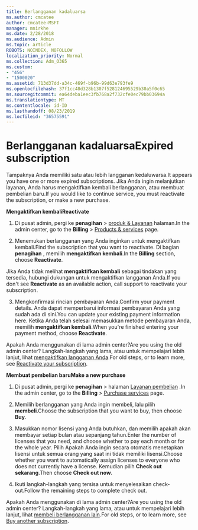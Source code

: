 ```yaml
---
title: Berlangganan kadaluarsa
ms.author: cmcatee
author: cmcatee-MSFT
manager: mnirkhe
ms.date: 2/28/2018
ms.audience: Admin
ms.topic: article
ROBOTS: NOINDEX, NOFOLLOW
localization_priority: Normal
ms.collection: Adm_O365
ms.custom:
- "456"
- "1500020"
ms.assetid: 713d37dd-a34c-469f-b96b-99d63e793fe9
ms.openlocfilehash: 37f1cc48d328b1307f528124695529b30a5f0c65
ms.sourcegitcommit: ea64deba1eec3fb768a2f732cfe0ec79bb03694a
ms.translationtype: MT
ms.contentlocale: id-ID
ms.lasthandoff: 08/23/2019
ms.locfileid: "36575591"
---
```

# <a name="expired-subscription"></a><span data-ttu-id="27270-102">Berlangganan kadaluarsa</span><span class="sxs-lookup"><span data-stu-id="27270-102">Expired subscription</span></span>

<span data-ttu-id="27270-103">Tampaknya Anda memiliki satu atau lebih langganan kedaluwarsa.</span><span class="sxs-lookup"><span data-stu-id="27270-103">It appears you have one or more expired subscriptions.</span></span> <span data-ttu-id="27270-104">Jika Anda ingin melanjutkan layanan, Anda harus mengaktifkan kembali berlangganan, atau membuat pembelian baru.</span><span class="sxs-lookup"><span data-stu-id="27270-104">If you would like to continue service, you must reactivate the subscription, or make a new purchase.</span></span>
  
<span data-ttu-id="27270-105">**Mengaktifkan kembali**</span><span class="sxs-lookup"><span data-stu-id="27270-105">**Reactivate**</span></span>
  
1. <span data-ttu-id="27270-106">Di pusat admin, pergi ke **penagihan** \> [produk & Layanan](https://go.microsoft.com/fwlink/p/?linkid=842054) halaman.</span><span class="sxs-lookup"><span data-stu-id="27270-106">In the admin center, go to the **Billing** \> [Products & services](https://go.microsoft.com/fwlink/p/?linkid=842054) page.</span></span>

2. <span data-ttu-id="27270-107">Menemukan berlangganan yang Anda inginkan untuk mengaktifkan kembali.</span><span class="sxs-lookup"><span data-stu-id="27270-107">Find the subscription that you want to reactivate.</span></span> <span data-ttu-id="27270-108">Di bagian **penagihan** , memilih **mengaktifkan kembali**.</span><span class="sxs-lookup"><span data-stu-id="27270-108">In the **Billing** section, choose **Reactivate**.</span></span>

<span data-ttu-id="27270-109">Jika Anda tidak melihat **mengaktifkan kembali** sebagai tindakan yang tersedia, hubungi dukungan untuk mengaktifkan langganan Anda.</span><span class="sxs-lookup"><span data-stu-id="27270-109">If you don't see **Reactivate** as an available action, call support to reactivate your subscription.</span></span>

3. <span data-ttu-id="27270-110">Mengkonfirmasi rincian pembayaran Anda.</span><span class="sxs-lookup"><span data-stu-id="27270-110">Confirm your payment details.</span></span> <span data-ttu-id="27270-111">Anda dapat memperbarui informasi pembayaran Anda yang sudah ada di sini.</span><span class="sxs-lookup"><span data-stu-id="27270-111">You can update your existing payment information here.</span></span> <span data-ttu-id="27270-112">Ketika Anda telah selesai memasukkan metode pembayaran Anda, memilih **mengaktifkan kembali**.</span><span class="sxs-lookup"><span data-stu-id="27270-112">When you're finished entering your payment method, choose **Reactivate**.</span></span>

<span data-ttu-id="27270-113">Apakah Anda menggunakan di lama admin center?</span><span class="sxs-lookup"><span data-stu-id="27270-113">Are you using the old admin center?</span></span> <span data-ttu-id="27270-114">Langkah-langkah yang lama, atau untuk mempelajari lebih lanjut, lihat [mengaktifkan langganan Anda](https://docs.microsoft.com/office365/admin/subscriptions-and-billing/reactivate-your-subscription).</span><span class="sxs-lookup"><span data-stu-id="27270-114">For old steps, or to learn more, see [Reactivate your subscription](https://docs.microsoft.com/office365/admin/subscriptions-and-billing/reactivate-your-subscription).</span></span>

<span data-ttu-id="27270-115">**Membuat pembelian baru**</span><span class="sxs-lookup"><span data-stu-id="27270-115">**Make a new purchase**</span></span>
  
1. <span data-ttu-id="27270-116">Di pusat admin, pergi ke **penagihan** \> halaman [Layanan pembelian](https://go.microsoft.com/fwlink/p/?linkid=868433) .</span><span class="sxs-lookup"><span data-stu-id="27270-116">In the admin center, go to the **Billing** \> [Purchase services](https://go.microsoft.com/fwlink/p/?linkid=868433) page.</span></span>

2. <span data-ttu-id="27270-117">Memilih berlangganan yang Anda ingin membeli, lalu pilih **membeli**.</span><span class="sxs-lookup"><span data-stu-id="27270-117">Choose the subscription that you want to buy, then choose **Buy**.</span></span>

3. <span data-ttu-id="27270-118">Masukkan nomor lisensi yang Anda butuhkan, dan memilih apakah akan membayar setiap bulan atau sepanjang tahun.</span><span class="sxs-lookup"><span data-stu-id="27270-118">Enter the number of licenses that you need, and choose whether to pay each month or for the whole year.</span></span> <span data-ttu-id="27270-119">Pilih Apakah Anda ingin secara otomatis menetapkan lisensi untuk semua orang yang saat ini tidak memiliki lisensi.</span><span class="sxs-lookup"><span data-stu-id="27270-119">Choose whether you want to automatically assign licenses to everyone who does not currently have a license.</span></span> <span data-ttu-id="27270-120">Kemudian pilih **Check out sekarang**.</span><span class="sxs-lookup"><span data-stu-id="27270-120">Then choose **Check out now**.</span></span>

4. <span data-ttu-id="27270-121">Ikuti langkah-langkah yang tersisa untuk menyelesaikan check-out.</span><span class="sxs-lookup"><span data-stu-id="27270-121">Follow the remaining steps to complete check out.</span></span>

<span data-ttu-id="27270-122">Apakah Anda menggunakan di lama admin center?</span><span class="sxs-lookup"><span data-stu-id="27270-122">Are you using the old admin center?</span></span> <span data-ttu-id="27270-123">Langkah-langkah yang lama, atau untuk mempelajari lebih lanjut, lihat [membeli berlangganan lain](https://docs.microsoft.com/office365/admin/subscriptions-and-billing/buy-another-subscription).</span><span class="sxs-lookup"><span data-stu-id="27270-123">For old steps, or to learn more, see [Buy another subscription](https://docs.microsoft.com/office365/admin/subscriptions-and-billing/buy-another-subscription).</span></span>
